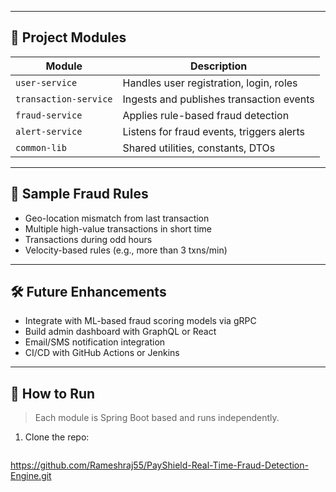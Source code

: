
---

## 📂 Project Modules

| Module                  | Description                                     |
|------------------------|-------------------------------------------------|
| `user-service`         | Handles user registration, login, roles         |
| `transaction-service`  | Ingests and publishes transaction events         |
| `fraud-service`        | Applies rule-based fraud detection              |
| `alert-service`        | Listens for fraud events, triggers alerts       |
| `common-lib`           | Shared utilities, constants, DTOs               |

---

## 🧪 Sample Fraud Rules

- Geo-location mismatch from last transaction
- Multiple high-value transactions in short time
- Transactions during odd hours
- Velocity-based rules (e.g., more than 3 txns/min)

---

## 🛠️ Future Enhancements

- Integrate with ML-based fraud scoring models via gRPC
- Build admin dashboard with GraphQL or React
- Email/SMS notification integration
- CI/CD with GitHub Actions or Jenkins

---

## 📖 How to Run

> Each module is Spring Boot based and runs independently.

1. Clone the repo:
   ```bash
  https://github.com/Rameshraj55/PayShield-Real-Time-Fraud-Detection-Engine.git
